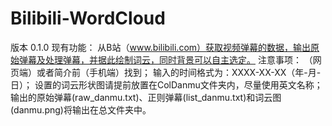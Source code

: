 # Bilibili-WordCloud

版本 0.1.0
现有功能：
    从B站（www.bilibili.com）获取视频弹幕的数据，输出原始弹幕及处理弹幕，并据此绘制词云，同时背景可以自主选定。
注意事项：
    （网页端）或者简介前（手机端）找到；
    输入的时间格式为：XXXX-XX-XX（年-月-日）；
    设置的词云形状图请提前放置在ColDanmu文件夹内，尽量使用英文名称；
    输出的原始弹幕(raw_danmu.txt)、正则弹幕(list_danmu.txt)和词云图(danmu.png)将输出在总文件夹中。
